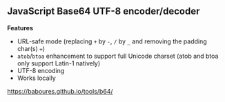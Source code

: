 ## JavaScript Base64 UTF-8 encoder/decoder

**Features**
- URL-safe mode (replacing ```+``` by ```-```, ```/``` by ```_``` and removing the padding char(s) ```=```)
- ```atob```/```btoa``` enhancement to support full Unicode charset (atob and btoa only support Latin-1 natively)
- UTF-8 encoding
- Works locally

https://baboures.github.io/tools/b64/
